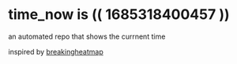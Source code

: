 # time_now is (( 1685318400457 ))

an automated repo that shows the currnent time

inspired by [breakingheatmap](https://github.com/breakingheatmap/breakingheatmap)